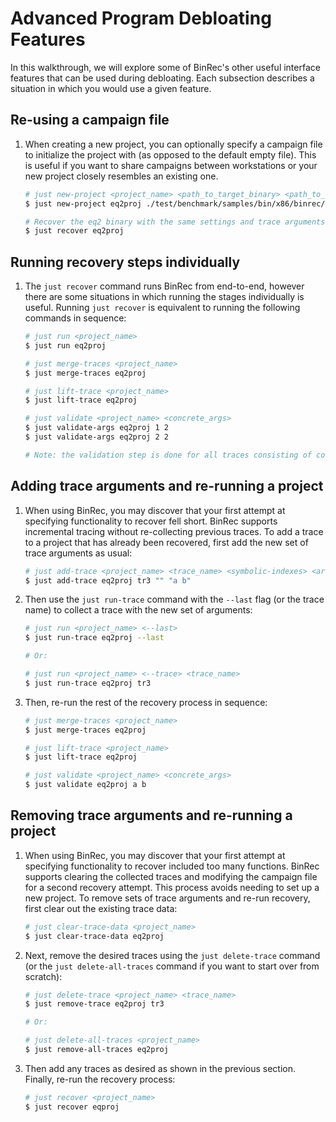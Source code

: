 # Advanced Program Debloating Features

In this walkthrough, we will explore some of BinRec's other useful interface features that can be used during debloating. Each subsection describes a situation in which you would use a given feature.

## Re-using a campaign file

1. When creating a new project, you can optionally specify a campaign file to initialize the project with (as opposed to the default empty file). This is useful if you want to share campaigns between workstations or your new project closely resembles an existing one.

   ```bash
   # just new-project <project_name> <path_to_target_binary> <path_to_campaign_file>
   $ just new-project eq2proj ./test/benchmark/samples/bin/x86/binrec/eq2 ./s2e/projects/eq/campaign.json

   # Recover the eq2 binary with the same settings and trace arguments as used in the `eqproj` project
   $ just recover eq2proj
   ```

## Running recovery steps individually

1. The `just recover` command runs BinRec from end-to-end, however there are some situations in which running the stages individually is useful. Running `just recover` is equivalent to running the following commands in sequence:

   ```bash
   # just run <project_name>
   $ just run eq2proj

   # just merge-traces <project_name>
   $ just merge-traces eq2proj

   # just lift-trace <project_name>
   $ just lift-trace eq2proj

   # just validate <project_name> <concrete_args>
   $ just validate-args eq2proj 1 2
   $ just validate-args eq2proj 2 2

   # Note: the validation step is done for all traces consisting of concrete inputs in the campaign file.
   ```

## Adding trace arguments and re-running a project

1. When using BinRec, you may discover that your first attempt at specifying functionality to recover fell short. BinRec supports incremental tracing without re-collecting previous traces. To add a trace to a project that has already been recovered, first add the new set of trace arguments as usual:

   ```bash
   # just add-trace <project_name> <trace_name> <symbolic-indexes> <args>
   $ just add-trace eq2proj tr3 "" "a b"
   ```

2. Then use the `just run-trace` command with the `--last` flag (or the trace name) to collect a trace with the new set of arguments:

   ```bash
   # just run <project_name> <--last>
   $ just run-trace eq2proj --last

   # Or:

   # just run <project_name> <--trace> <trace_name>
   $ just run-trace eq2proj tr3
   ```
3. Then, re-run the rest of the recovery process in sequence:

   ```bash
   # just merge-traces <project_name>
   $ just merge-traces eq2proj

   # just lift-trace <project_name>
   $ just lift-trace eq2proj

   # just validate <project_name> <concrete_args>
   $ just validate eq2proj a b
   ```

## Removing trace arguments and re-running a project

1. When using BinRec, you may discover that your first attempt at specifying functionality to recover included too many functions. BinRec supports clearing the collected traces and modifying the campaign file for a second recovery attempt. This process avoids needing to set up a new project. To remove sets of trace arguments and re-run recovery, first clear out the existing trace data:

   ```bash
   # just clear-trace-data <project_name>
   $ just clear-trace-data eq2proj
   ```

2. Next, remove the desired traces using the `just delete-trace` command (or the `just delete-all-traces` command if you want to start over from scratch):

   ```bash
   # just delete-trace <project_name> <trace_name>
   $ just remove-trace eq2proj tr3

   # Or:

   # just delete-all-traces <project_name>
   $ just remove-all-traces eq2proj
   ```

3. Then add any traces as desired as shown in the previous section. Finally, re-run the recovery process:

   ```bash
   # just recover <project_name>
   $ just recover eqproj
   ```
